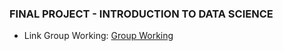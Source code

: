 ### FINAL PROJECT - INTRODUCTION TO DATA SCIENCE
- Link Group Working: [Group Working](https://docs.google.com/spreadsheets/d/1hQfAfnTYzPI49zXJ3Qhi1Cc8cTE-MGoR/edit?usp=sharing&ouid=102314169989540342274&rtpof=true&sd=true)